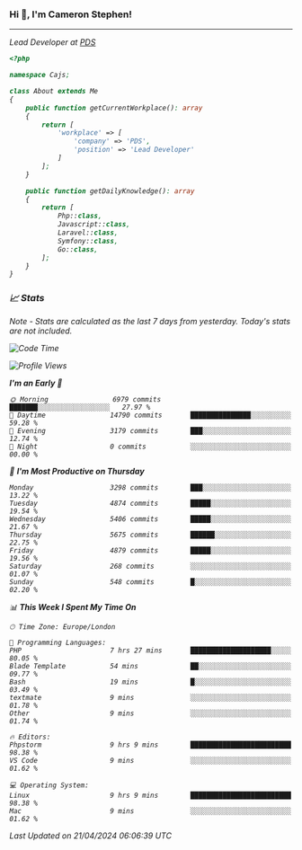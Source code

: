### Hi 👋, I'm Cameron Stephen!
<hr>
<p><em>Lead Developer at <a href="https://prindatasolutions.co.uk">PDS</a></p>


```php
<?php

namespace Cajs;

class About extends Me
{
    public function getCurrentWorkplace(): array
    {
        return [
            'workplace' => [
                'company' => 'PDS',
                'position' => 'Lead Developer'
            ]
        ];
    }

    public function getDailyKnowledge(): array
    {
        return [
            Php::class,
            Javascript::class,
            Laravel::class,
            Symfony::class,
            Go::class,
        ];
    }
}
```

### 📈 Stats
<p><em>Note - Stats are calculated as the last 7 days from yesterday. Today's stats are not included.</em></p>


<!--START_SECTION:waka-->
![Code Time](http://img.shields.io/badge/Code%20Time-3%2C768%20hrs%2017%20mins-blue)

![Profile Views](http://img.shields.io/badge/Profile%20Views-0-blue)

**I'm an Early 🐤** 

```text
🌞 Morning                6979 commits        ███████░░░░░░░░░░░░░░░░░░   27.97 % 
🌆 Daytime                14790 commits       ███████████████░░░░░░░░░░   59.28 % 
🌃 Evening                3179 commits        ███░░░░░░░░░░░░░░░░░░░░░░   12.74 % 
🌙 Night                  0 commits           ░░░░░░░░░░░░░░░░░░░░░░░░░   00.00 % 
```
📅 **I'm Most Productive on Thursday** 

```text
Monday                   3298 commits        ███░░░░░░░░░░░░░░░░░░░░░░   13.22 % 
Tuesday                  4874 commits        █████░░░░░░░░░░░░░░░░░░░░   19.54 % 
Wednesday                5406 commits        █████░░░░░░░░░░░░░░░░░░░░   21.67 % 
Thursday                 5675 commits        ██████░░░░░░░░░░░░░░░░░░░   22.75 % 
Friday                   4879 commits        █████░░░░░░░░░░░░░░░░░░░░   19.56 % 
Saturday                 268 commits         ░░░░░░░░░░░░░░░░░░░░░░░░░   01.07 % 
Sunday                   548 commits         █░░░░░░░░░░░░░░░░░░░░░░░░   02.20 % 
```


📊 **This Week I Spent My Time On** 

```text
🕑︎ Time Zone: Europe/London

💬 Programming Languages: 
PHP                      7 hrs 27 mins       ████████████████████░░░░░   80.05 % 
Blade Template           54 mins             ██░░░░░░░░░░░░░░░░░░░░░░░   09.77 % 
Bash                     19 mins             █░░░░░░░░░░░░░░░░░░░░░░░░   03.49 % 
textmate                 9 mins              ░░░░░░░░░░░░░░░░░░░░░░░░░   01.78 % 
Other                    9 mins              ░░░░░░░░░░░░░░░░░░░░░░░░░   01.74 % 

🔥 Editors: 
Phpstorm                 9 hrs 9 mins        █████████████████████████   98.38 % 
VS Code                  9 mins              ░░░░░░░░░░░░░░░░░░░░░░░░░   01.62 % 

💻 Operating System: 
Linux                    9 hrs 9 mins        █████████████████████████   98.38 % 
Mac                      9 mins              ░░░░░░░░░░░░░░░░░░░░░░░░░   01.62 % 
```


 Last Updated on 21/04/2024 06:06:39 UTC
<!--END_SECTION:waka-->
